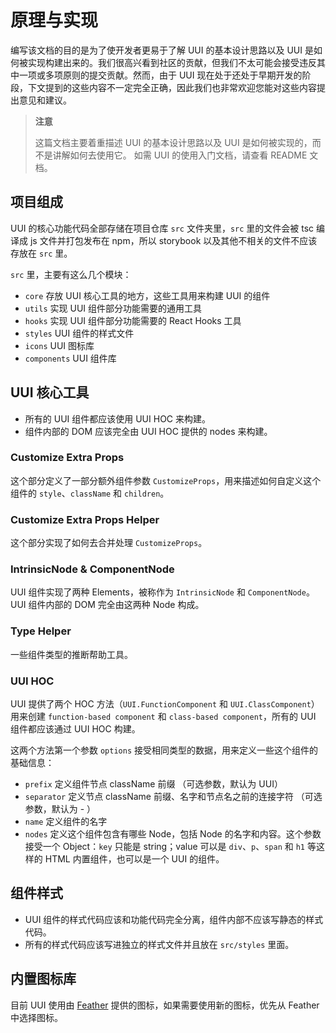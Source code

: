 # 原理与实现

编写该文档的目的是为了使开发者更易于了解 UUI 的基本设计思路以及 UUI 是如何被实现构建出来的。我们很高兴看到社区的贡献，但我们不太可能会接受违反其中一项或多项原则的提交贡献。然而，由于 UUI 现在处于还处于早期开发的阶段，下文提到的这些内容不一定完全正确，因此我们也非常欢迎您能对这些内容提出意见和建议。

> **注意**
>
> 这篇文档主要着重描述 UUI 的基本设计思路以及 UUI 是如何被实现的，而不是讲解如何去使用它。
> 如需 UUI 的使用入门文档，请查看 README 文档。

## 项目组成

UUI 的核心功能代码全部存储在项目仓库 `src` 文件夹里，`src` 里的文件会被 tsc 编译成 js 文件并打包发布在 npm，所以 storybook 以及其他不相关的文件不应该存放在 `src` 里。

`src` 里，主要有这么几个模块：

* `core` 存放 UUI 核心工具的地方，这些工具用来构建 UUI 的组件
* `utils` 实现 UUI 组件部分功能需要的通用工具
* `hooks` 实现 UUI 组件部分功能需要的 React Hooks 工具
* `styles` UUI 组件的样式文件
* `icons` UUI 图标库
* `components` UUI 组件库

## UUI 核心工具

* 所有的 UUI 组件都应该使用 UUI HOC 来构建。
* 组件内部的 DOM 应该完全由 UUI HOC 提供的 nodes 来构建。

### Customize Extra Props

这个部分定义了一部分额外组件参数 `CustomizeProps`，用来描述如何自定义这个组件的 `style`、`className` 和 `children`。

### Customize Extra Props Helper

这个部分实现了如何去合并处理 `CustomizeProps`。

### IntrinsicNode & ComponentNode

UUI 组件实现了两种 Elements，被称作为 `IntrinsicNode` 和 `ComponentNode`。UUI 组件内部的 DOM 完全由这两种 Node 构成。

### Type Helper

一些组件类型的推断帮助工具。

### UUI HOC

UUI 提供了两个 HOC 方法（`UUI.FunctionComponent` 和 `UUI.ClassComponent`）用来创建 `function-based component` 和 `class-based component`，所有的 UUI 组件都应该通过 UUI HOC 构建。

这两个方法第一个参数 `options` 接受相同类型的数据，用来定义一些这个组件的基础信息：

* `prefix` 定义组件节点 className 前缀 （可选参数，默认为 UUI）
* `separator` 定义节点 className 前缀、名字和节点名之前的连接字符 （可选参数，默认为 - ）
* `name` 定义组件的名字
* `nodes` 定义这个组件包含有哪些 Node，包括 Node 的名字和内容。这个参数接受一个 Object：`key` 只能是 string；value 可以是 `div`、`p`、`span` 和 `h1` 等这样的 HTML 内置组件，也可以是一个 UUI 的组件。

## 组件样式

* UUI 组件的样式代码应该和功能代码完全分离，组件内部不应该写静态的样式代码。
* 所有的样式代码应该写进独立的样式文件并且放在 `src/styles` 里面。

## 内置图标库

目前 UUI 使用由 [Feather](https://feathericons.com/) 提供的图标，如果需要使用新的图标，优先从 Feather 中选择图标。

